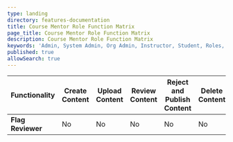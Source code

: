 ```yaml
---
type: landing
directory: features-documentation
title: Course Mentor Role Function Matrix
page_title: Course Mentor Role Function Matrix
description: Course Mentor Role Function Matrix
keywords: 'Admin, System Admin, Org Admin, Instructor, Student, Roles, Permissions'
published: true
allowSearch: true
---
```


|  Functionality    | Create Content | Upload Content | Review Content | Reject and Publish Content | Delete Content | Create Batch | Add Other Mentors |
|-------------------|----------------|----------------|----------------|----------------------------|----------------|--------------|-------------------|
| **Flag Reviewer** |       No       |       No       |       No       |             No             |       No       |      Yes     | Yes               |
